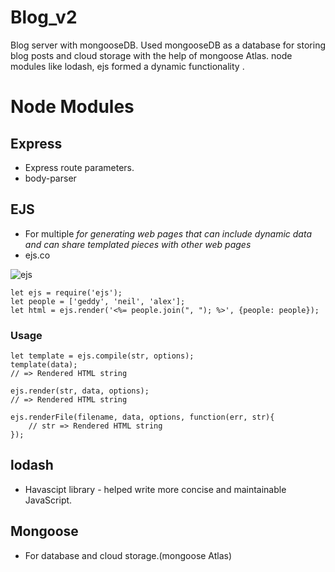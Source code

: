 # Blog_v2
Blog server with mongooseDB. Used mongooseDB as a database for storing blog posts and cloud storage with the help of mongoose Atlas. node modules like lodash, ejs formed a dynamic functionality .

# Node Modules


## Express
- Express route parameters.
- body-parser

## EJS
- For multiple *for generating web pages that can include dynamic data and can share templated pieces with other web pages*
- ejs.co

![ejs](https://user-images.githubusercontent.com/94203408/154403247-cfdb792f-aa1f-4a23-a0bf-dd278238837c.png)


```
let ejs = require('ejs');
let people = ['geddy', 'neil', 'alex'];
let html = ejs.render('<%= people.join(", "); %>', {people: people});
```

### Usage
```
let template = ejs.compile(str, options);
template(data);
// => Rendered HTML string

ejs.render(str, data, options);
// => Rendered HTML string

ejs.renderFile(filename, data, options, function(err, str){
    // str => Rendered HTML string
});
```

## lodash
-  Havascipt library - helped  write more concise and maintainable JavaScript.

## Mongoose
- For database and cloud storage.(mongoose Atlas)

